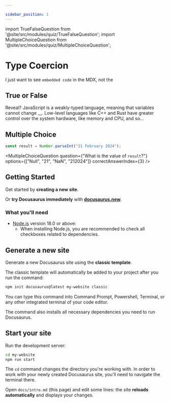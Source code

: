 ```yaml
---

sidebar_position: 1
---
```


import TrueFalseQuestion from '@site/src/modules/quiz/TrueFalseQuestion';
import MultipleChoiceQuestion from '@site/src/modules/quiz/MultipleChoiceQuestion';

# Type Coercion

I just want to see `embedded code` in the MDX, not the

## True or False

<TrueFalseQuestion
  question="JavaScript is a strongly-typed language."
  correctAnswer={false}
/>
Reveal?
JavaScript is a weakly-typed language, meaning that variables cannot change __.
Low-level languages like C++ and Rust have greater control over the system hardware, like memory and CPU, and so...

## Multiple Choice

```js
const result = Number.parseInt("21 February 2024");
```
<MultipleChoiceQuestion
  question={"What is the value of `result`?"}
  options={["Null", "21", "NaN", "212024"]}
  correctAnswerIndex={3}
/>

## Getting Started

Get started by **creating a new site**.

Or **try Docusaurus immediately** with **[docusaurus.new](https://docusaurus.new)**.

### What you'll need

- [Node.js](https://nodejs.org/en/download/) version 18.0 or above:
  - When installing Node.js, you are recommended to check all checkboxes related to dependencies.

## Generate a new site

Generate a new Docusaurus site using the **classic template**.

The classic template will automatically be added to your project after you run the command:

```bash
npm init docusaurus@latest my-website classic
```

You can type this command into Command Prompt, Powershell, Terminal, or any other integrated terminal of your code editor.

The command also installs all necessary dependencies you need to run Docusaurus.

## Start your site

Run the development server:

```bash
cd my-website
npm run start
```

The `cd` command changes the directory you're working with. In order to work with your newly created Docusaurus site, you'll need to navigate the terminal there.

Open `docs/intro.md` (this page) and edit some lines: the site **reloads automatically** and displays your changes.
